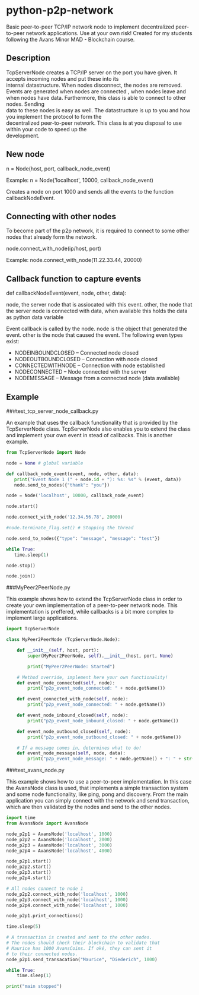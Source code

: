 # python-p2p-network
Basic peer-to-peer TCP/IP network node to implement decentralized peer-to-peer network applications. Use at your own risk! Created for my students following the Avans Minor MAD - Blockchain course.

## Description
TcpServerNode creates a TCP/IP server on the port you have given. It accepts incoming nodes and put these into its  
internal datastructure. When nodes disconnect, the nodes are removed. Events are generated when nodes are connected 
, when nodes leave and when nodes have data. Furthermore, this class is able to connect to other nodes. Sending     
data to these nodes is easy as well. The datastructure is up to you and how you implement the protocol to form the  
decentralized peer-to-peer network. This class is at you disposal to use within your code to speed up the           
development.                                                                                                        

## New node
n = Node(host, port, callback_node_event)

Example: n = Node('localhost', 10000, callback_node_event)

Creates a node on port 1000 and sends all the events to the function callbackNodeEvent.

## Connecting with other nodes
To become part of the p2p network, it is required to connect to some other nodes that already form the network.

node.connect_with_node(ip/host, port)

Example: node.connect_with_node(11.22.33.44, 20000)

## Callback function to capture events
def callbackNodeEvent(event, node, other, data):

node, the server node that is assiocated with this event.
other, the node that the server node is connected with
data, when available this holds the data as python data variable

Event callback is called by the node. node is the object that generated the event. other is the node that caused the event. The following even types exist:
+ NODEINBOUNDCLOSED – Connected node closed
+ NODEOUTBOUNDCLOSED – Connection with node closed
+ CONNECTEDWITHNODE – Connection with node established
+ NODECONNECTED – Node connected with the server
+ NODEMESSAGE – Message from a connected node (data available)

## Example
###test_tcp_server_node_callback.py

An example that uses the callback functionality that is provided
by the TcpServerNode class. TcpServerNode also enables you to
extend the class and implement your own event in stead of 
callbacks. This is another example.

```python
from TcpServerNode import Node

node = None # global variable

def callback_node_event(event, node, other, data):
   print("Event Node 1 (" + node.id + "): %s: %s" % (event, data))
   node.send_to_nodes({"thank": "you"})

node = Node('localhost', 10000, callback_node_event)

node.start()

node.connect_with_node('12.34.56.78', 20000)

#node.terminate_flag.set() # Stopping the thread

node.send_to_nodes({"type": "message", "message": "test"})

while True:
   time.sleep(1)

node.stop()

node.join()
```

###MyPeer2PeerNode.py

This example shows how to extend the TcpServerNode class in order
to create your own implementation of a peer-to-peer network node.
This implementation is preffered, while callbacks is a bit 
more complex to implement large applications.

```python
import TcpServerNode

class MyPeer2PeerNode (TcpServerNode.Node):

    def __init__(self, host, port):
        super(MyPeer2PeerNode, self).__init__(host, port, None)

        print("MyPeer2PeerNode: Started")

    # Method override, implement here your own functionality!
    def event_node_connected(self, node):
        print("p2p_event_node_connected: " + node.getName())

    def event_connected_with_node(self, node):
        print("p2p_event_node_connected: " + node.getName())

    def event_node_inbound_closed(self, node):
        print("p2p_event_node_inbound_closed: " + node.getName())

    def event_node_outbound_closed(self, node):
        print("p2p_event_node_outbound_closed: " + node.getName())

    # If a message comes in, determines what to do!
    def event_node_message(self, node, data):
        print("p2p_event_node_message: " + node.getName() + ": " + str(data))
````

###test_avans_node.py

This example shows how to use a peer-to-peer implementation. In
this case the AvansNode class is used, that implements a simple
transaction system and some node functionality, like ping, pong
and discovery. From the main application you can simply connect
with the network and send transaction, which are then validated
by the nodes and send to the other nodes.

```python
import time
from AvansNode import AvansNode

node_p2p1 = AvansNode('localhost', 1000)
node_p2p2 = AvansNode('localhost', 2000)
node_p2p3 = AvansNode('localhost', 3000)
node_p2p4 = AvansNode('localhost', 4000)

node_p2p1.start()
node_p2p2.start()
node_p2p3.start()
node_p2p4.start()

# All nodes connect to node 1
node_p2p2.connect_with_node('localhost', 1000)
node_p2p3.connect_with_node('localhost', 1000)
node_p2p4.connect_with_node('localhost', 1000)

node_p2p1.print_connections()

time.sleep(5)

# A transaction is created and sent to the other nodes.
# The nodes should check their blockchain to validate that
# Maurice has 1000 AvansCoins. If oké, they can sent it
# to their connected nodes.
node_p2p1.send_transacation("Maurice", "Diederich", 1000)

while True:
    time.sleep(1)

print("main stopped")
````
